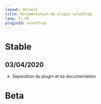 ```yaml
---
layout: default
title: Documentation du plugin voletProp
lang: fr_FR
pluginId: voletProp
---
```


# Stable

## 03/04/2020

* Separation du plugin et sa documentation

# Beta

